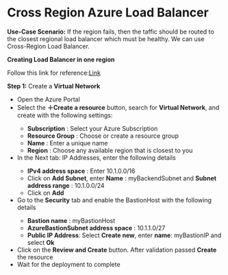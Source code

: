 # Cross Region Azure Load Balancer

<b>Use-Case Scenario:</b> If the region fails, then the taffic should be routed to the closest regional load balancer which must be healthy. We can use Cross-Region Load Balancer.

<b>Creating Load Balancer in one region</b> 

Follow this link for reference:<a href="https://docs.microsoft.com/en-in/azure/load-balancer/quickstart-load-balancer-standard-public-portal?tabs=option-1-create-load-balancer-standard">Link</a>

<b>Step 1:</b> Create a <b>Virtual Network</b>
<ul>
  <li>Open the Azure Portal</li>
  <li>Select the <b>＋Create a resource</b> button, search for <b>Virtual Network</b>, and create with the following settings:</li>
  <ul>
    <li><b>Subscription</b> : Select your Azure Subscription</li>
    <li><b>Resource Group</b> : Choose or create a resource group</li>
    <li><b>Name</b> : Enter a unique name</li>
    <li><b>Region</b> : Choose any available region that is closest to you</li>
  </ul>
  <li>In the Next tab: IP Addresses, enter the following details</li>
  <ul>
    <li><b>IPv4 address space</b> : Enter 10.1.0.0/16</li>
    <li>Click on <b>Add Subnet</b>, enter <b>Name</b> : myBackendSubnet and <b>Subnet address range</b> : 10.1.0.0/24</li>
    <li>Click on <b>Add</b></li>
  </ul>
  <li>Go to the <b>Security</b> tab and enable the BastionHost with the following details</li>
  <ul>
    <li><b>Bastion name</b> : myBastionHost</li>
    <li><b>AzureBastionSubnet address space</b> : 10.1.1.0/27</li>
    <li><b>Public IP Address</b>: Select <b>Create new</b>, enter <b>name</b>: myBastionIP and select <b>Ok</b></li>
  </ul>
  <li>Click on the <b>Review and Create</b> button. After validation passed <b>Create</b> the resource </li>
  <li>Wait for the deployment to complete</li>
 </ul>
